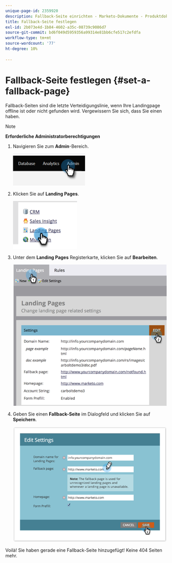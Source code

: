 ```yaml
---
unique-page-id: 2359920
description: Fallback-Seite einrichten - Marketo-Dokumente - Produktdokumentation
title: Fallback-Seite festlegen
exl-id: 2b073e4d-1b84-4602-a35c-08739c9086d7
source-git-commit: bd6f049d5959356a99314e81bb6cfe517c2efdfa
workflow-type: tm+mt
source-wordcount: '77'
ht-degree: 10%

---
```


# Fallback-Seite festlegen {#set-a-fallback-page}

Fallback-Seiten sind die letzte Verteidigungslinie, wenn Ihre Landingpage offline ist oder nicht gefunden wird. Vergewissern Sie sich, dass Sie einen haben.

>[!NOTE]
>
>**Erforderliche Administratorberechtigungen**

1. Navigieren Sie zum **Admin**-Bereich.

   ![](assets/set-a-fallback-page-1.png)

1. Klicken Sie auf **Landing Pages**.

   ![](assets/set-a-fallback-page-2.png)

1. Unter dem **Landing Pages** Registerkarte, klicken Sie auf **Bearbeiten**.

   ![](assets/set-a-fallback-page-3.png)

1. Geben Sie einen **Fallback-Seite** im Dialogfeld und klicken Sie auf **Speichern**.

   ![](assets/set-a-fallback-page-4.png)

Voilà! Sie haben gerade eine Fallback-Seite hinzugefügt! Keine 404 Seiten mehr.
